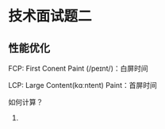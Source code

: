 # 技术面试题二

## 性能优化


FCP: First Conent Paint (/peɪnt/)：白屏时间

LCP: Large Content(kɑːntent) Paint：首屏时间

如何计算？

1.